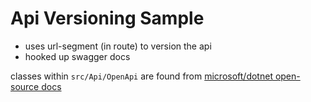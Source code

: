 # Api Versioning Sample

- uses url-segment (in route) to version the api
- hooked up swagger docs
 
 classes within `src/Api/OpenApi` are found from [microsoft/dotnet open-source docs](https://github.com/dotnet/aspnet-api-versioning/tree/main/examples/AspNetCore/WebApi/MinimalOpenApiExample)

